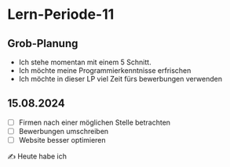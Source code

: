 # Lern-Periode-11

## Grob-Planung
- Ich stehe momentan mit einem 5 Schnitt.
- Ich möchte meine Programmierkenntnisse erfrischen
- Ich möchte in dieser LP viel Zeit fürs bewerbungen verwenden

## 15.08.2024

- [ ] Firmen nach einer möglichen Stelle betrachten
- [ ] Bewerbungen umschreiben
- [ ] Website besser optimieren

✍️ Heute habe ich
